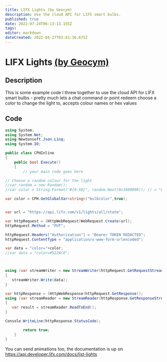 ```yaml
---
title: LIFX Lights (by Geocym)
description: Use the cloud API for LIFX smart bulbs.
published: true
date: 2022-07-24T06:13:13.155Z
tags: 
editor: markdown
dateCreated: 2022-04-27T03:41:36.675Z
---
```


# LIFX Lights [(by Geocym)](https://www.twitch.tv/geocym)

## Description
This is some example code I threw together to use the cloud API for LIFX smart bulbs - pretty much lets a chat command or point redeem choose a color to change the light to, accepts colour names or hex values 

## Code
```cs
using System;
using System.Net;
using Newtonsoft.Json.Linq;
using System.IO;

public class CPHInline
{
    public bool Execute()
    {
        // your main code goes here

// Choose a random colour for the light
//var random = new Random();
//var color = String.Format("#{0:X6}", random.Next(0x1000000)); // = "#A197B9"

var color = CPH.GetGlobalVar<string>("bulbcolor",true);


var url = "https://api.lifx.com/v1/lights/all/state";

var httpRequest = (HttpWebRequest)WebRequest.Create(url);
httpRequest.Method = "PUT";

httpRequest.Headers["Authorization"] = "Bearer TOKEN REDACTED";
httpRequest.ContentType = "application/x-www-form-urlencoded";

var data = "color="+color;
//var data = "color=#522AC0";



using (var streamWriter = new StreamWriter(httpRequest.GetRequestStream()))
{
   streamWriter.Write(data);
}

var httpResponse = (HttpWebResponse)httpRequest.GetResponse();
using (var streamReader = new StreamReader(httpResponse.GetResponseStream()))
{
   var result = streamReader.ReadToEnd();
}

Console.WriteLine(httpResponse.StatusCode);

        return true;
    }
}
```

You can send animations too, the documentation is up on https://api.developer.lifx.com/docs/list-lights

